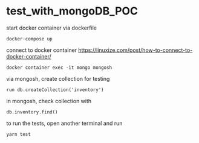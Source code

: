 # test_with_mongoDB_POC

start docker container via dockerfile

```
docker-compose up
```

connect to docker container
https://linuxize.com/post/how-to-connect-to-docker-container/

```
docker container exec -it mongo mongosh
```

via mongosh, create collection for testing
```
run db.createCollection('inventory')
```

in mongosh, check collection with 
```
db.inventory.find()
```

to run the tests, open another terminal and run 
```
yarn test
```